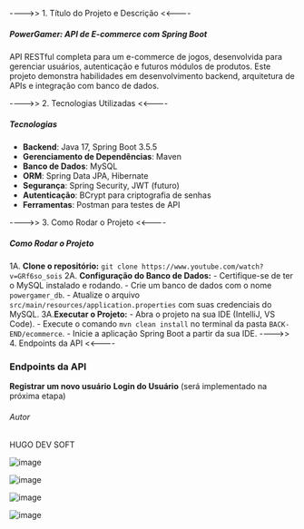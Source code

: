 ---->> 1. Título do Projeto e Descrição <<----
##### PowerGamer: API de E-commerce com Spring Boot #####
API RESTful completa para um e-commerce de jogos, desenvolvida para gerenciar usuários, autenticação e futuros módulos de produtos. 
Este projeto demonstra habilidades em desenvolvimento backend, arquitetura de APIs e integração com banco de dados.

---->> 2. Tecnologias Utilizadas <<----
##### Tecnologias #####
- **Backend**: Java 17, Spring Boot 3.5.5
- **Gerenciamento de Dependências**: Maven
- **Banco de Dados**: MySQL
- **ORM**: Spring Data JPA, Hibernate
- **Segurança**: Spring Security, JWT (futuro)
- **Autenticação**: BCrypt para criptografia de senhas
- **Ferramentas**: Postman para testes de API

---->> 3. Como Rodar o Projeto <<----
##### Como Rodar o Projeto #####
  1A.  **Clone o repositório:**
    `git clone https://www.youtube.com/watch?v=GRf6so_sois`
  2A.  **Configuração do Banco de Dados:**
    - Certifique-se de ter o MySQL instalado e rodando.
    - Crie um banco de dados com o nome `powergamer_db`.
    - Atualize o arquivo `src/main/resources/application.properties` com suas credenciais do MySQL.
  3A.**Executar o Projeto:**
    - Abra o projeto na sua IDE (IntelliJ, VS Code).
    - Execute o comando `mvn clean install` no terminal da pasta `BACK-END/ecommerce`.
    - Inicie a aplicação Spring Boot a partir da sua IDE.
---->> 4. Endpoints da API <<----  
### Endpoints da API
**Registrar um novo usuário**
**Login do Usuário** (será implementado na próxima etapa)


###### Autor ######
 HUGO DEV SOFT 






![image](https://github.com/user-attachments/assets/18c16c6f-282c-48c3-8ceb-62c61badd4e7)

![image](https://github.com/user-attachments/assets/ebf773b8-3e84-4907-860f-c3d7534792ea)


![image](https://github.com/user-attachments/assets/1d9a3eb9-ac3c-40a3-bba9-558eb76dc637)

![image](https://github.com/user-attachments/assets/3f62a0ba-e3c8-4478-baeb-b452a6f909de)





